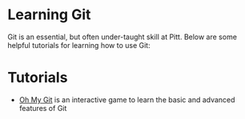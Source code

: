 # Learning Git
Git is an essential, but often under-taught skill at Pitt. Below are some helpful tutorials for learning how to use Git:

# Tutorials
- [Oh My Git](https://ohmygit.org/) is an interactive game to learn the basic and advanced features of Git
